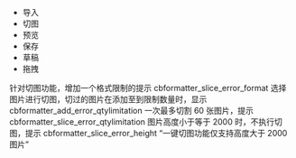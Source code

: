 - 导入
- 切图
- 预览
- 保存
- 草稿
- 拖拽

针对切图功能，增加一个格式限制的提示 cbformatter_slice_error_format
选择图片进行切图，切过的图片在添加至到限制数量时，显示 cbformatter_add_error_qtylimitation
一次最多切割 60 张图片，提示 cbformatter_slice_error_qtylimitation
图片高度小于等于 2000 时，不执行切图，提示 cbformatter_slice_error_height “一键切图功能仅支持高度大于 2000 图片”
